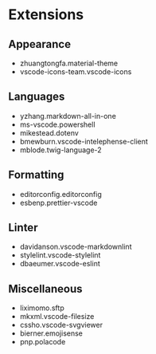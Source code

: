 # Extensions

## Appearance

- zhuangtongfa.material-theme
- vscode-icons-team.vscode-icons

## Languages

- yzhang.markdown-all-in-one
- ms-vscode.powershell
- mikestead.dotenv
- bmewburn.vscode-intelephense-client
- mblode.twig-language-2

## Formatting

- editorconfig.editorconfig
- esbenp.prettier-vscode

## Linter

- davidanson.vscode-markdownlint
- stylelint.vscode-stylelint
- dbaeumer.vscode-eslint

## Miscellaneous

- liximomo.sftp
- mkxml.vscode-filesize
- cssho.vscode-svgviewer
- bierner.emojisense
- pnp.polacode
